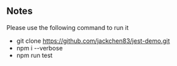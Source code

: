 ## Notes

Please use the following command to run it

- git clone https://github.com/jackchen83/jest-demo.git
- npm i --verbose
- npm run test